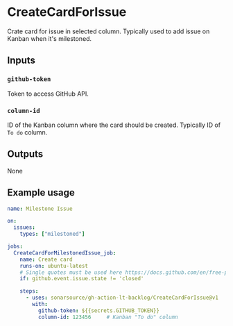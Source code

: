 # CreateCardForIssue

Crate card for issue in selected column. Typically used to add issue on Kanban when it's milestoned.

## Inputs

### `github-token`

Token to access GitHub API.

### `column-id`

ID of the Kanban column where the card should be created. Typically ID of `To do` column.

## Outputs

None

## Example usage

```yaml
name: Milestone Issue

on:
  issues:
    types: ["milestoned"]

jobs:
  CreateCardForMilestonedIssue_job:
    name: Create card
    runs-on: ubuntu-latest
    # Single quotes must be used here https://docs.github.com/en/free-pro-team@latest/actions/reference/context-and-expression-syntax-for-github-actions#literals
    if: github.event.issue.state != 'closed'

    steps:
      - uses: sonarsource/gh-action-lt-backlog/CreateCardForIssue@v1
        with:
          github-token: ${{secrets.GITHUB_TOKEN}}
          column-id: 123456     # Kanban "To do" column
```
